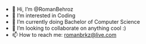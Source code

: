 - 👋 Hi, I’m @RomanBehroz
- 👀 I’m interested in Coding
- 🌱 I’m currently doing Bachelor of Computer Science
- 💞️ I’m looking to collaborate on anything cool :) 
- 📫 How to reach me: romanbrkz@live.com

<!---
RomanBehroz/RomanBehroz is a ✨ special ✨ repository because its `README.md` (this file) appears on your GitHub profile.
You can click the Preview link to take a look at your changes.
--->
